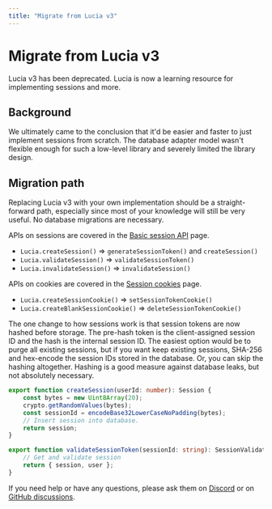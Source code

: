 ```yaml
---
title: "Migrate from Lucia v3"
---
```


# Migrate from Lucia v3

Lucia v3 has been deprecated. Lucia is now a learning resource for implementing sessions and more.

## Background

We ultimately came to the conclusion that it'd be easier and faster to just implement sessions from scratch. The database adapter model wasn't flexible enough for such a low-level library and severely limited the library design.

## Migration path

Replacing Lucia v3 with your own implementation should be a straight-forward path, especially since most of your knowledge will still be very useful. No database migrations are necessary.

APIs on sessions are covered in the [Basic session API](/sessions/basic-api) page.

- `Lucia.createSession()` => `generateSessionToken()` and `createSession()`
- `Lucia.validateSession()` => `validateSessionToken()`
- `Lucia.invalidateSession()` => `invalidateSession()`

APIs on cookies are covered in the [Session cookies](/sessions/cookies) page.

- `Lucia.createSessionCookie()` => `setSessionTokenCookie()`
- `Lucia.createBlankSessionCookie()` => `deleteSessionTokenCookie()`

The one change to how sessions work is that session tokens are now hashed before storage. The pre-hash token is the client-assigned session ID and the hash is the internal session ID. The easiest option would be to purge all existing sessions, but if you want keep existing sessions, SHA-256 and hex-encode the session IDs stored in the database. Or, you can skip the hashing altogether. Hashing is a good measure against database leaks, but not absolutely necessary.

```ts
export function createSession(userId: number): Session {
	const bytes = new Uint8Array(20);
	crypto.getRandomValues(bytes);
	const sessionId = encodeBase32LowerCaseNoPadding(bytes);
	// Insert session into database.
	return session;
}

export function validateSessionToken(sessionId: string): SessionValidationResult {
	// Get and validate session
	return { session, user };
}
```

If you need help or have any questions, please ask them on [Discord](https://discord.com/invite/PwrK3kpVR3) or on [GitHub discussions](https://github.com/lucia-auth/lucia/discussions).
